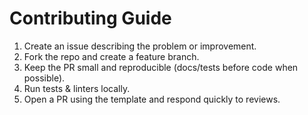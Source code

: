 # Contributing Guide

1) Create an issue describing the problem or improvement.
2) Fork the repo and create a feature branch.
3) Keep the PR small and reproducible (docs/tests before code when possible).
4) Run tests & linters locally.
5) Open a PR using the template and respond quickly to reviews.
